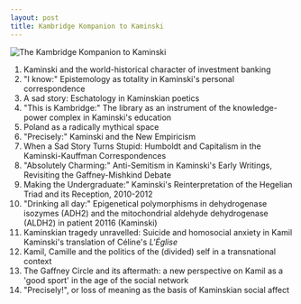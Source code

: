 ```yaml
---
layout: post
title: Kambridge Kompanion to Kaminski
---
```


![The Kambridge Kompanion to Kaminski](/images/kompanion.jpg)

 1. Kaminski and the world-historical character of investment banking
 2. "I know:" Epistemology as totality in Kaminski's personal correspondence
 3. A sad story: Eschatology in Kaminskian poetics
 4. "This is Kambridge:" The library as an instrument of the knowledge-power complex in Kaminski's education
 5. Poland as a radically mythical space
 6. "Precisely:" Kaminski and the New Empiricism
 7. When a Sad Story Turns Stupid: Humboldt and Capitalism in the Kaminski-Kauffman Correspondences
 8. "Absolutely Charming:" Anti-Semitism in Kaminski's Early Writings, Revisiting the Gaffney-Mishkind Debate
 9. Making the Undergraduate:" Kaminski's Reinterpretation of the Hegelian Triad and its Reception, 2010-2012
 10. "Drinking all day:" Epigenetical polymorphisms in dehydrogenase isozymes (ADH2) and the mitochondrial aldehyde dehydrogenase (ALDH2) in patient 20116 (Kaminski)
 11. Kaminskian tragedy unravelled: Suicide and homosocial anxiety in Kamil Kaminski's translation of Céline's _L'Église_
 12. Kamil, Camille and the politics of the (divided) self in a transnational context
 13. The Gaffney Circle and its aftermath: a new perspective on Kamil as a 'good sport' in the age of the social network
 14. "Precisely!", or loss of meaning as the basis of Kaminskian social affect